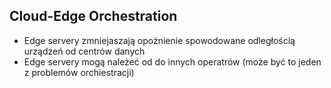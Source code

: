 ## Cloud-Edge Orchestration

- Edge servery zmniejaszają opoźnienie spowodowane odległością urządzeń od centrów danych
- Edge servery mogą należeć od do innych operatrów (może być to jeden z problemów orchiestracji) 